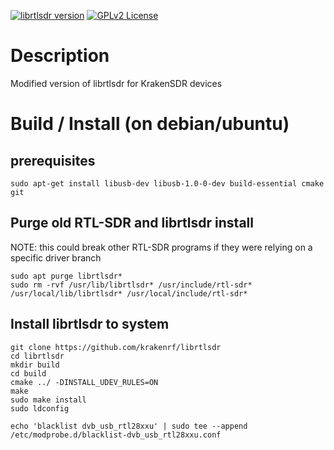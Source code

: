[![librtlsdr version](https://img.shields.io/github/tag/librtlsdr/librtlsdr.svg?style=flat&label=librtlsdr)](https://github.com/librtlsdr/librtlsdr/releases)
[![GPLv2 License](http://img.shields.io/badge/license-GPLv2-brightgreen.svg)](https://tldrlegal.com/license/gnu-general-public-license-v2)

# Description

Modified version of librtlsdr for KrakenSDR devices

# Build / Install (on debian/ubuntu)

## prerequisites

```
sudo apt-get install libusb-dev libusb-1.0-0-dev build-essential cmake git
```

## Purge old RTL-SDR and librtlsdr install

NOTE: this could break other RTL-SDR programs if they were relying on a specific driver branch

```
sudo apt purge librtlsdr*
sudo rm -rvf /usr/lib/librtlsdr* /usr/include/rtl-sdr* /usr/local/lib/librtlsdr* /usr/local/include/rtl-sdr*
```

## Install librtlsdr to system

```
git clone https://github.com/krakenrf/librtlsdr
cd librtlsdr
mkdir build
cd build
cmake ../ -DINSTALL_UDEV_RULES=ON
make
sudo make install
sudo ldconfig 

echo 'blacklist dvb_usb_rtl28xxu' | sudo tee --append /etc/modprobe.d/blacklist-dvb_usb_rtl28xxu.conf
```
